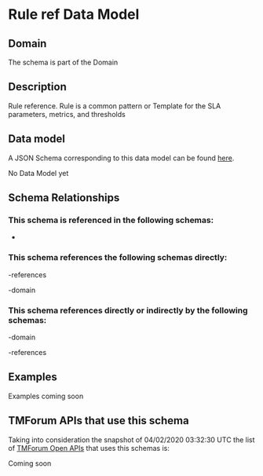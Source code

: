 # Rule ref Data Model

## Domain

The  schema is part of the  Domain

## Description

Rule reference. Rule is a common pattern or Template for the SLA parameters, metrics, and thresholds

## Data model

A JSON Schema corresponding to this data model can be found
[here](https://github.com/tmforum-rand/schemas/blob/candidates/EngagedParty/RuleRef.schema.json).

No Data Model yet

## Schema Relationships

### This schema is referenced in the following schemas:

-

### This schema references the following schemas directly:

-references

-domain

### This schema references directly or indirectly by the following schemas:

-domain

-references



## Examples

Examples coming soon

## TMForum APIs that use this schema

Taking into consideration the snapshot of 04/02/2020 03:32:30 UTC the list of [TMForum Open APIs](https://www.tmforum.org/open-apis/) that uses this schemas is:

Coming soon
